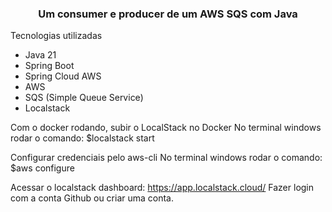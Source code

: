 <h3 align="center">
  Um consumer e producer de um AWS SQS com Java
</h3>

Tecnologias utilizadas

* Java 21
* Spring Boot
* Spring Cloud AWS
* AWS
* SQS (Simple Queue Service)
* Localstack

Com o docker rodando, subir o LocalStack no Docker
No terminal windows rodar o comando:
$localstack start

Configurar credenciais pelo aws-cli
No terminal windows rodar o comando:
$aws configure
 
Acessar o localstack dashboard: https://app.localstack.cloud/
Fazer login com a conta Github ou criar uma conta.